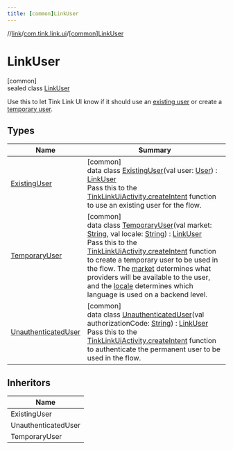 ```yaml
---
title: [common]LinkUser
---
```

//[link](../../../index.html)/[com.tink.link.ui](../index.html)/[[common]LinkUser](index.html)



# LinkUser



[common]\
sealed class [LinkUser](index.html)

Use this to let Tink Link UI know if it should use an [existing user](-existing-user/index.html) or create a [temporary user](-temporary-user/index.html).



## Types


| Name | Summary |
|---|---|
| [ExistingUser](-existing-user/index.html) | [common]<br>data class [ExistingUser](-existing-user/index.html)(val user: [User](../../com.tink.model.user/[common]-user/index.html)) : [LinkUser](index.html)<br>Pass this to the [TinkLinkUiActivity.createIntent](../[common]-tink-link-ui-activity/-companion/create-intent.html) function to use an existing user for the flow. |
| [TemporaryUser](-temporary-user/index.html) | [common]<br>data class [TemporaryUser](-temporary-user/index.html)(val market: [String](https://kotlinlang.org/api/latest/jvm/stdlib/kotlin/-string/index.html), val locale: [String](https://kotlinlang.org/api/latest/jvm/stdlib/kotlin/-string/index.html)) : [LinkUser](index.html)<br>Pass this to the [TinkLinkUiActivity.createIntent](../[common]-tink-link-ui-activity/-companion/create-intent.html) function to create a temporary user to be used in the flow. The [market](-temporary-user/market.html) determines what providers will be available to the user, and the [locale](-temporary-user/locale.html) determines which language is used on a backend level. |
| [UnauthenticatedUser](-unauthenticated-user/index.html) | [common]<br>data class [UnauthenticatedUser](-unauthenticated-user/index.html)(val authorizationCode: [String](https://kotlinlang.org/api/latest/jvm/stdlib/kotlin/-string/index.html)) : [LinkUser](index.html)<br>Pass this to the [TinkLinkUiActivity.createIntent](../[common]-tink-link-ui-activity/-companion/create-intent.html) function to authenticate the permanent user to be used in the flow. |


## Inheritors


| Name |
|---|
| ExistingUser |
| UnauthenticatedUser |
| TemporaryUser |

